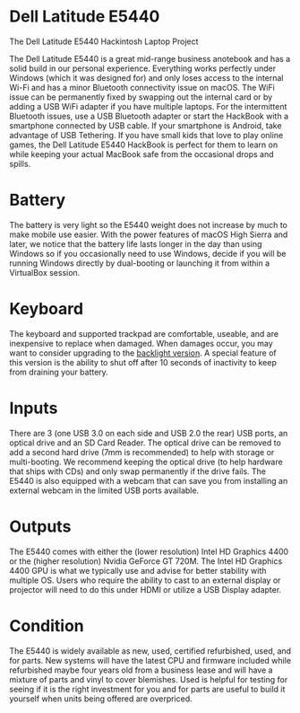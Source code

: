# Dell Latitude E5440
The Dell Latitude E5440 Hackintosh Laptop Project

The Dell Latitude E5440 is a great mid-range business anotebook and has a solid build in our personal experience. Everything works perfectly under Windows (which it was designed for) and only loses access to the internal Wi-Fi and has a minor Bluetooth connectivity issue on macOS. The WiFi issue can be permanently fixed by swapping out the internal card or by adding a USB WiFi adapter if you have multiple laptops. For the intermittent Bluetooth issues, use a USB Bluetooth adapter or start the HackBook with a smartphone connected by USB cable. If your smartphone is Android, take advantage of USB Tethering. If you have small kids that love to play online games, the Dell Latitude E5440 HackBook is perfect for them to learn on while keeping your actual MacBook safe from the occasional drops and spills.

# <strong>Battery</strong>
The battery is very light so the E5440 weight does not increase by much to make mobile use easier. With the power features of macOS High Sierra and later, we notice that the battery life lasts longer in the day than using Windows so if you occasionally need to use Windows, decide if you will be running Windows directly by dual-booting or launching it from within a VirtualBox session.

# <strong>Keyboard</strong>
The keyboard and supported trackpad are comfortable, useable, and are inexpensive to replace when damaged. When damages occur, you may want to consider upgrading to the <a title="Dell Latitude E5440: HackBook with Backlit Keyboard " href="https://www.youtube.com/watch?v=LpKn2mATwLM">backlight version</a>. A special feature of this version is the ability to shut off after 10 seconds of inactivity to keep from draining your battery.

# <strong>Inputs</strong>
There are 3 (one USB 3.0 on each side and USB 2.0 the rear) USB ports, an optical drive and an SD Card Reader. The optical drive can be removed to add a second hard drive (7mm is recommended) to help with storage or multi-booting. We recommend keeping the optical drive (to help hardware that ships with CDs) and only swap permanently if the drive fails. The E5440 is also equipped with a webcam that can save you from installing an external webcam in the limited USB ports available.

# <strong>Outputs</strong>
The E5440 comes with either the (lower resolution) Intel HD Graphics 4400 or the (higher resolution) Nvidia GeForce GT 720M. The Intel HD Graphics 4400 GPU is what we typically use and advise for better stability with multiple OS. Users who require the ability to cast to an external display or projector will need to do this under HDMI or utilize a USB Display adapter.

# <strong>Condition</strong>
The E5440 is widely available as new, used, certified refurbished, used, and for parts. New systems will have the latest CPU and firmware included while refurbished maybe four years old from a business lease and will have a mixture of parts and vinyl to cover blemishes. Used is helpful for testing for seeing if it is the right investment for you and for parts are useful to build it yourself when units being offered are overpriced.
